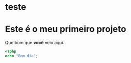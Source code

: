 # teste
Este é o meu primeiro projeto
=====
Que bom que **você** veio aqui.

```php
<?php
echo "Bom dia";
```

